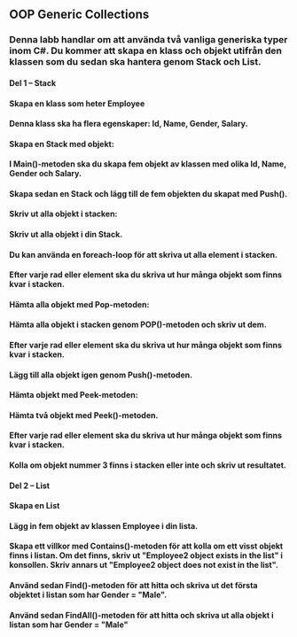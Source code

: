 ## OOP Generic Collections
### Denna labb handlar om att använda två vanliga generiska typer inom C#. Du kommer att skapa en klass och objekt utifrån den klassen som du sedan ska hantera genom Stack och List.

#### Del 1 – Stack
#### Skapa en klass som heter Employee
#### Denna klass ska ha flera egenskaper: Id, Name, Gender, Salary.
#### Skapa en Stack med objekt: 
#### I Main()-metoden ska du skapa fem objekt av klassen med olika Id, Name, Gender och Salary.
#### Skapa sedan en Stack och lägg till de fem objekten du skapat med Push().
#### Skriv ut alla objekt i stacken: 
#### Skriv ut alla objekt i din Stack.
#### Du kan använda en foreach-loop för att skriva ut alla element i stacken.
#### Efter varje rad eller element ska du skriva ut hur många objekt som finns kvar i stacken.
#### Hämta alla objekt med Pop-metoden: 
#### Hämta alla objekt i stacken genom POP()-metoden och skriv ut dem.
#### Efter varje rad eller element ska du skriva ut hur många objekt som finns kvar i stacken.
#### Lägg till alla objekt igen genom Push()-metoden.
#### Hämta objekt med Peek-metoden: 
#### Hämta två objekt med Peek()-metoden.
#### Efter varje rad eller element ska du skriva ut hur många objekt som finns kvar i stacken.
#### Kolla om objekt nummer 3 finns i stacken eller inte och skriv ut resultatet.

#### Del 2 – List
#### Skapa en List
#### Lägg in fem objekt av klassen Employee i din lista.
#### Skapa ett villkor med Contains()-metoden för att kolla om ett visst objekt finns i listan. Om det finns, skriv ut "Employee2 object exists in the list" i konsollen. Skriv annars ut "Employee2 object does not exist in the list".
#### Använd sedan Find()-metoden för att hitta och skriva ut det första objektet i listan som har Gender = "Male".
#### Använd sedan FindAll()-metoden för att hitta och skriva ut alla objekt i listan som har Gender = "Male"
